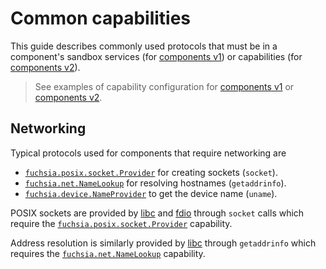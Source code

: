 # Common capabilities

This guide describes commonly used protocols that must be in a component's
sandbox services (for [components v1](/docs/glossary.md#components-v1)) or
capabilities (for [components v2](/docs/glossary.md#components-v2)).

> See examples of capability configuration for [components v1][v1_example] or
[components v2][v2_example].

## Networking

Typical protocols used for components that require networking are

* [`fuchsia.posix.socket.Provider`] for creating sockets (`socket`).
* [`fuchsia.net.NameLookup`] for resolving hostnames (`getaddrinfo`).
* [`fuchsia.device.NameProvider`] to get the device name (`uname`).

POSIX sockets are provided by [libc] and [fdio] through `socket` calls which
require the [`fuchsia.posix.socket.Provider`] capability.

Address resolution is similarly provided by [libc] through `getaddrinfo` which
requires the [`fuchsia.net.NameLookup`] capability.

[`fuchsia.posix.socket.Provider`]: https://fuchsia.dev/reference/fidl/fuchsia.posix.socket#Provider
[`fuchsia.net.NameLookup`]: https://fuchsia.dev/reference/fidl/fuchsia.net#NameLookup
[`fuchsia.device.NameProvider`]: https://fuchsia.dev/reference/fidl/fuchsia.device#NameProvider
[libc]: /docs/concepts/system/libc.md
[fdio]: /docs/concepts/system/life_of_an_open.md
[v1_example]: /docs/concepts/components/v1/component_manifests.md
[v2_example]: /docs/concepts/components/v2/capabilities/protocol.md#consuming_protocol_capabilities
